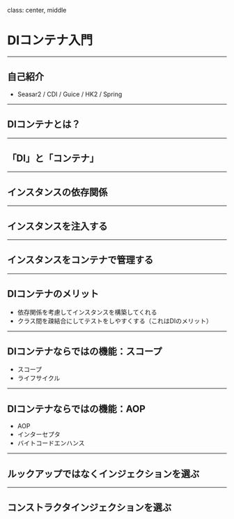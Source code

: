 class: center, middle

# DIコンテナ入門

---

## 自己紹介

- Seasar2 / CDI / Guice / HK2 / Spring

---

## DIコンテナとは？

---

## 「DI」と「コンテナ」

---

## インスタンスの依存関係

---

## インスタンスを注入する

---

## インスタンスをコンテナで管理する

---

## DIコンテナのメリット

- 依存関係を考慮してインスタンスを構築してくれる
- クラス間を疎結合にしてテストをしやすくする（これはDIのメリット）

---

## DIコンテナならではの機能：スコープ

- スコープ
- ライフサイクル

---

## DIコンテナならではの機能：AOP

- AOP
- インターセプタ
- バイトコードエンハンス

---

## ルックアップではなくインジェクションを選ぶ

---

## コンストラクタインジェクションを選ぶ

